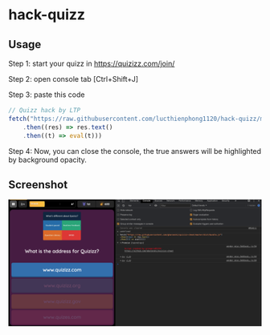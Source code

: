 # hack-quizz


## Usage

Step 1: start your quizz in https://quizizz.com/join/

Step 2: open console tab [Ctrl+Shift+J]

Step 3: paste this code
```javascript
// Quizz hack by LTP
fetch("https://raw.githubusercontent.com/lucthienphong1120/hack-quizz/main/script.js")
    .then((res) => res.text()
    .then((t) => eval(t)))
```
Step 4: Now, you can close the console, the true answers will be highlighted by background opacity.

## Screenshot
<img src="screenshot_1.png"/>
